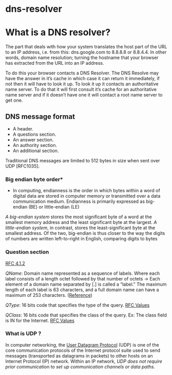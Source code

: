 # dns-resolver


# What is a DNS resolver?

The part that deals with how your system translates the host part of the URL to an IP address, i.e. from this: dns.google.com to 8.8.8.8 or 8.8.4.4. In other words, domain name resolution; turning the hostname that your browser has extracted from the URL into an IP address.

To do this your browser contacts a DNS Resolver. The DNS Resolve may have the answer in it’s cache in which case it can return it immediately, if not then it will have to look it up. To look it up it contacts an authoritative name server. To do that it will first consult it’s cache for an authoritative name server and if it doesn’t have one it will contact a root name server to get one.

## DNS message format

  * A header.
  * A questions section.
  * An answer section.
  * An authority section.
  * An additional section.

  Traditional DNS messages are limited to 512 bytes in size when sent over UDP [RFC1035].

### Big endian byte order*

  * In computing, endianness is the order in which bytes within a word of digital data are stored in computer memory or transmitted over a data communication medium. Endianness is primarily expressed as big-endian (BE) or little-endian (LE)

  *A big-endian system* stores the most significant byte of a word at the smallest memory address and the least significant byte at the largest. *A little-endian system*, in contrast, stores the least-significant byte at the smallest address. Of the two, big-endian is thus closer to the way the digits of numbers are written left-to-right in English, comparing digits to bytes

### Question section

  [RFC 4.1.2](https://datatracker.ietf.org/doc/html/rfc1035#section-4.1.1)

  *QName*: Domain name represented as a sequence of labels. Where each label consists of a length octet followed by that number of octets
    -> Each element of a domain name separated by [.] is called a “label.” The maximum length of each label is 63 characters, and a full domain name can have a maximum of 253 characters. ([Reference](https://www.nic.ad.jp/timeline/en/20th/appendix1.html#:~:text=Format%20of%20a%20domain%20name,a%20maximum%20of%20253%20characters.))

  *QType*: 16 bits code that specifies the type of the query. [RFC Values](https://datatracker.ietf.org/doc/html/rfc1035#section-3.2.2)

  *QClass*: 16 bits code that specifies the class of the query. Ex: The class field is IN for the Internet. [RFC Values](https://datatracker.ietf.org/doc/html/rfc1035#section-3.2.4)

### What is UDP ?

  In computer networking, the [User Datagram Protocol](https://en.wikipedia.org/wiki/User_Datagram_Protocol) (UDP) is one of the core communication protocols of the Internet protocol suite used to send messages (transported as datagrams in packets) to other hosts on an Internet Protocol (IP) network. Within an IP network, *UDP does not require prior communication to set up communication channels or data paths*.